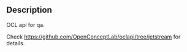 ## Description

OCL api for qa.

Check <https://github.com/OpenConceptLab/oclapi/tree/jetstream> for details.
